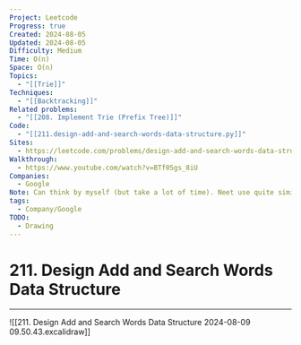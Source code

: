 ```yaml
---
Project: Leetcode
Progress: true
Created: 2024-08-05
Updated: 2024-08-05
Difficulty: Medium
Time: O(n)
Space: O(n)
Topics:
  - "[[Trie]]"
Techniques:
  - "[[Backtracking]]"
Related problems:
  - "[[208. Implement Trie (Prefix Tree)]]"
Code:
  - "[[211.design-add-and-search-words-data-structure.py]]"
Sites:
  - https://leetcode.com/problems/design-add-and-search-words-data-structure/submissions/1344717089/
Walkthrough:
  - https://www.youtube.com/watch?v=BTf05gs_8iU
Companies:
  - Google
Note: Can think by myself (but take a lot of time). Neet use quite similar thing to me. Neet sent a child, I sent entire children
tags:
  - Company/Google
TODO:
  - Drawing
---
```

# 211. Design Add and Search Words Data Structure
---
![[211. Design Add and Search Words Data Structure 2024-08-09 09.50.43.excalidraw]]